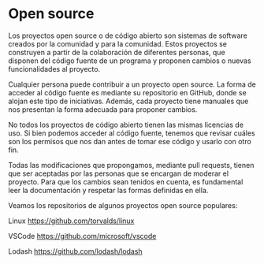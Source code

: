 # Open source

Los proyectos open source o de código abierto son sistemas de software creados por la comunidad y para la comunidad. Estos proyectos se construyen a partir de la colaboración de diferentes personas, que disponen del código fuente de un programa y proponen cambios o nuevas funcionalidades al proyecto.   

Cualquier persona puede contribuir a un proyecto open source. La forma de acceder al código fuente es mediante su repositorio en GitHub, donde se alojan este tipo de iniciativas. Además, cada proyecto tiene manuales que nos presentan la forma adecuada para proponer cambios.  

No todos los proyectos de código abierto tienen las mismas licencias de uso. Si bien podemos acceder al código fuente, tenemos que revisar cuáles son los permisos que nos dan antes de tomar ese código y usarlo con otro fin.  

Todas las modificaciones que propongamos, mediante pull requests, tienen que ser aceptadas por las personas que se encargan de moderar el proyecto. Para que los cambios sean tenidos en cuenta, es fundamental leer la documentación y respetar las formas definidas en ella.  

Veamos los repositorios de algunos proyectos open source populares:

Linux https://github.com/torvalds/linux

VSCode https://github.com/microsoft/vscode

Lodash https://github.com/lodash/lodash

